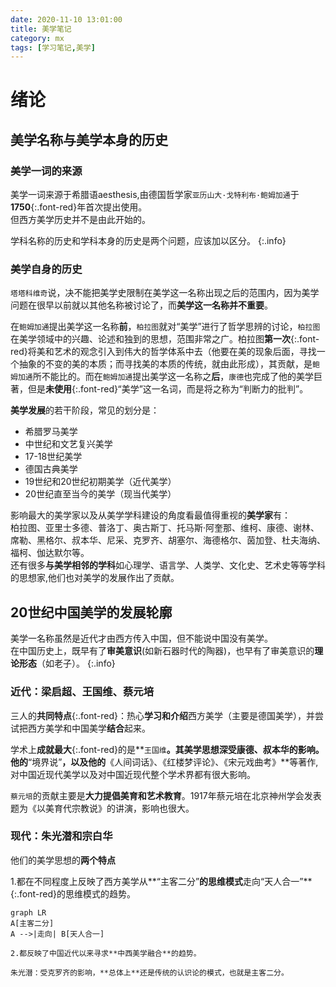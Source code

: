 ```yaml
---
date: 2020-11-10 13:01:00
title: 美学笔记
category: mx
tags: [学习笔记,美学]
---
```

# 绪论

## 美学名称与美学本身的历史 

### 美学一词的来源
美学一词来源于希腊语aesthesis,由德国哲学家`亚历山大·戈特利布·鲍姆加通`于**1750**{:.font-red}年首次提出使用。  
但西方美学历史并不是由此开始的。
  
学科名称的历史和学科本身的历史是两个问题，应该加以区分。
{:.info}

### 美学自身的历史
`塔塔科维奇`说，决不能把美学史限制在美学这一名称出现之后的范围内，因为美学问题在很早以前就以其他名称被讨论了，而**美学这一名称并不重要**。

在`鲍姆加通`提出美学这一名称**前**，`柏拉图`就对“美学”进行了哲学思辨的讨论，`柏拉图`在美学领域中的兴趣、论述和独到的思想，范围非常之广。柏拉图**第一次**{:.font-red}将美和艺术的观念引入到伟大的哲学体系中去（他要在美的现象后面，寻找一个抽象的不变的美的本质；而寻找美的本质的传统，就由此形成），其贡献，是`鲍姆加通`所不能比的。而在`鲍姆加通`提出美学这一名称之**后**，`康德`也完成了他的美学巨著，但是**未使用**{:.font-red}“美学”这一名词，而是将之称为“判断力的批判”。

**美学发展**的若干阶段，常见的划分是：  
- 希腊罗马美学
- 中世纪和文艺复兴美学
- 17-18世纪美学
- 德国古典美学
- 19世纪和20世纪初期美学（近代美学）
- 20世纪直至当今的美学（现当代美学）

影响最大的美学家以及从美学学科建设的角度看最值得重视的**美学家**有：  
柏拉图、亚里士多德、普洛丁、奥古斯丁、托马斯·阿奎那、维柯、康德、谢林、席勒、黑格尔、叔本华、尼采、克罗齐、胡塞尔、海德格尔、茵加登、杜夫海纳、福柯、伽达默尔等。  
还有很多**与美学相邻的学科**如心理学、语言学、人类学、文化史、艺术史等等学科的思想家,他们也对美学的发展作出了贡献。

## 20世纪中国美学的发展轮廓

美学一名称虽然是近代才由西方传入中国，但不能说中国没有美学。  
在中国历史上，既早有了**审美意识**(如新石器时代的陶器)，也早有了审美意识的**理论形态**（如老子）。
{:.info}

### 近代：梁启超、王国维、蔡元培

三人的**共同特点**{:.font-red}：热心**学习和介绍**西方美学（主要是德国美学），并尝试把西方美学和中国美学**结合**起来。

学术上**成就最大**{:.font-red}的是**`王国维`**。其美学思想深受康德、叔本华的影响。  
他的**“境界说”**，以及他的**《人间词话》、《红楼梦评论》、《宋元戏曲考》**等著作,对中国近现代美学以及对中国近现代整个学术界都有很大影响。

`蔡元培`的贡献主要是**大力提倡美育和艺术教育**。1917年蔡元培在北京神州学会发表题为《以美育代宗教说》的讲演，影响也很大。

### 现代：朱光潜和宗白华
他们的美学思想的**两个特点**

1.都在不同程度上反映了西方美学从**“主客二分”**的思维模式**走向“天人合一”**{:.font-red}的思维模式的趋势。

```mermaid
graph LR
A[主客二分]
A -->|走向| B[天人合一]
```  
```
2.都反映了中国近代以来寻求**中西美学融合**的趋势。

朱光潜：受克罗齐的影响，**总体上**还是传统的认识论的模式，也就是主客二分。